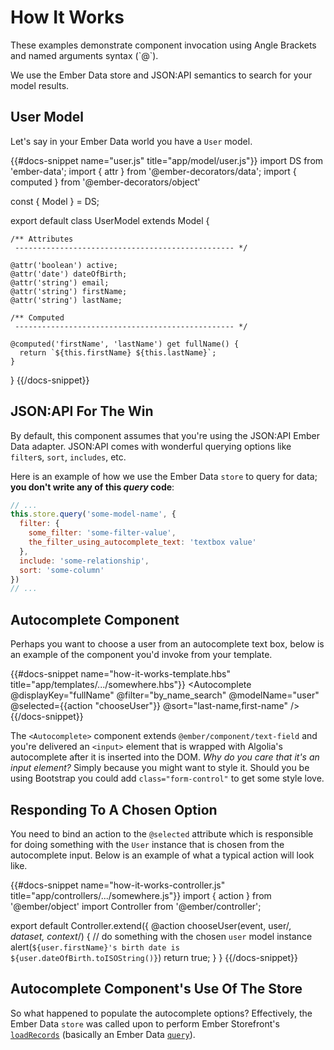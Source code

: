 # How It Works

<aside>
  These examples demonstrate component invocation using Angle Brackets and named arguments syntax (`@`).
</aside>

We use the Ember Data store and JSON:API semantics to search for your model results.

## User Model

Let's say in your Ember Data world you have a `User` model.

{{#docs-snippet name="user.js" title="app/model/user.js"}}
  import DS from 'ember-data';
  import { attr } from '@ember-decorators/data';
  import { computed } from '@ember-decorators/object'
  
  const { Model } = DS;
  
  export default class UserModel extends Model {
  
    /** Attributes
     ------------------------------------------------- */
  
    @attr('boolean') active;
    @attr('date') dateOfBirth;
    @attr('string') email;
    @attr('string') firstName;
    @attr('string') lastName;
  
    /** Computed
     ------------------------------------------------- */
  
    @computed('firstName', 'lastName') get fullName() {
      return `${this.firstName} ${this.lastName}`;
    }
  }
{{/docs-snippet}}

## JSON:API For The Win

By default, this component assumes that you're using the JSON:API Ember Data adapter.  JSON:API
comes with wonderful querying options like `filter`s, `sort`, `includes`, etc.

Here is an example of how we use the Ember Data `store` to query for data; **you don't write
any of this _query_ code**:

```javascript
// ...
this.store.query('some-model-name', {
  filter: {
    some_filter: 'some-filter-value',
    the_filter_using_autocomplete_text: 'textbox value'
  },
  include: 'some-relationship',
  sort: 'some-column'
})
// ...
``` 

## Autocomplete Component

Perhaps you want to choose a user from an autocomplete text box, below is an example
of the component you'd invoke from your template.

{{#docs-snippet name="how-it-works-template.hbs" title="app/templates/.../somewhere.hbs"}}
  <Autocomplete 
    @displayKey="fullName"
    @filter="by_name_search" 
    @modelName="user" 
    @selected={{action "chooseUser"}} 
    @sort="last-name,first-name"
  />
{{/docs-snippet}}

The `<Autocomplete>` component extends `@ember/component/text-field` and you're 
delivered an `<input>` element that is wrapped with Algolia's autocomplete after
it is inserted into the DOM.  _Why do you care that it's an input element?_  Simply
because you might want to style it.  Should you be using Bootstrap you could add
`class="form-control"` to get some style love.

## Responding To A Chosen Option

You need to bind an action to the `@selected` attribute which is responsible 
for doing something with the `User` instance that is chosen from the autocomplete
input.  Below is an example of what a typical action will look like.

<p/>

{{#docs-snippet name="how-it-works-controller.js" title="app/controllers/.../somewhere.js"}}
  import { action } from '@ember/object'
  import Controller from '@ember/controller';
  
  export default Controller.extend({
    @action chooseUser(event, user/*, dataset, context*/) {
      // do something with the chosen `user` model instance
      alert(`${user.firstName}'s birth date is ${user.dateOfBirth.toISOString()}`)
      return true;
    }
  }
{{/docs-snippet}}

## Autocomplete Component's Use Of The Store

So what happened to populate the autocomplete options?  Effectively, the Ember Data
`store` was called upon to perform Ember Storefront's
[`loadRecords`](https://embermap.github.io/ember-data-storefront/docs/api/mixins/loadable-store#loadRecords)
(basically an Ember Data 
[`query`](https://api.emberjs.com/ember-data/release/classes/DS.Store/methods/query?anchor=query)).
